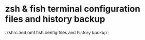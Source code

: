 # zsh & fish terminal configuration files and history backup

.zshrc and omf.fish config files and history backup


